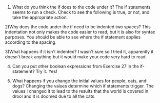 1) What do you think the if does to the code under it?
The if statements seems to run a check. Check to see the following is true, or not, and take the appropriate action.

2)Why does the code under the if need to be indented two spaces?
This indentation not only makes the code easier to read, but it is also for syntax purposes. You should be able to see where the if statement applies according to the spacing.

3)What happens if it isn't indented?
I wasn't sure so I tried it, apparently it doesn't break anything but it would make your code very hard to read.

4) Can you put other boolean expressions from Exercise 27 in the if-statement? Try it.
Yes!

5) What happens if you change the initial values for people, cats, and dogs?
Changing the values determine which if statements trigger. The values I changed it to lead to the results that the world is covered in drool and it is doomed due to all the cats. 
